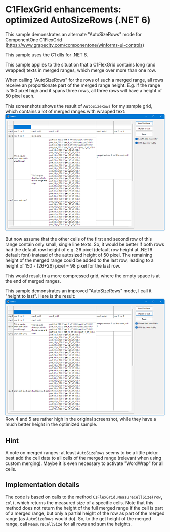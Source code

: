 # C1FlexGrid enhancements: optimized AutoSizeRows (.NET 6)

This sample demonstrates an alternate "AutoSizeRows" mode for ComponentOne C1FlexGrid (https://www.grapecity.com/componentone/winforms-ui-controls)

This sample uses the C1 dlls for .NET 6.

This sample applies to the situation that a C1FlexGrid contains long (and wrapped) texts in merged ranges, which merge over more than one row.

When calling "AutoSizeRows" for the rows of such a merged range, all rows receive an proportionate part of the merged range height. 
E.g. if the range is 150 pixel high and it spans three rows, all three rows will have a height of 50 pixel each.

This screenshots shows the result of `AutoSizeRows` for my sample grid, which contains a lot of merged ranges with wrapped text:
![AutoSizeRows](images/autosizerows.png)

But now assume that the other cells of the first and second row of this range contain only small, single line texts. So, it would be better if both rows had the 
default row height of e.g. 26 pixel (default row height at .NET6 default font) instead of the autosized height of 50 pixel. The remaining height of the merged range could be added to the last
row, leading to a height of 150 - (26+26) pixel = 98 pixel for the last row.

This would result in a more compressed grid, where the empty space is at the end of merged ranges.

This sample demonstrates an  improved "AutoSizeRows" mode, I call it "height to last". Here is the result:
![Height to last](images/height_to_last.png)
Row 4 and 5 are rather high in the original screenshot, while they have a much better height in the optimized sample.

## Hint
A note on merged ranges: at least `AutoSizeRows` seems to be a little picky: best add the cell data to all cells of the merged
range (relevant when using custom merging). Maybe it is even necessary to activate "WordWrap" for all cells.

## Implementation details
The code is based on calls to the method `C1FlexGrid.MeasureCellSize(row, col)`, which returns the measured size of a specific cells.
Note that this method does not return the height of the full merged range if the cell is part of a merged range,
but only a partial height of the row as part of the merged range (as `AutoSizeRows` would do).
So, to the get height of the merged range, call `MeasureCellSize` for all rows and sum the heights.
